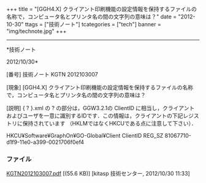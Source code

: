 ﻿+++
title = "[GGH4.X] クライアント印刷機能の設定情報を保持するファイルの名称で，コンピュータ名とプリンタ名の間の文字列の意味は？"
date = "2012-10-30"
ttags = ["技術ノート"]
tcategories = ["tech"]
banner = "img/technote.jpg"
+++

-----------------------------------------------------------------------------------------------------------------------------

*技術ノート

2012/10/30*


[番号]
技術ノート KGTN 2012103007

[現象]
[GGH4.X]
クライアント印刷機能の設定情報を保持するファイルの名称で，コンピュータ名とプリンタ名の間の文字列の意味は？

[説明]
{ ? }.xml の ? の部分は，GGW3.2.1の ClientID
に相当し，クライアントおよびユーザを一意に識別するIDです．この情報は，クライアントの下記レジストリに保持されています
（HKLMではなくHKCUである点に注意して下さい）．

HKCU¥Software¥GraphOn¥GO-Global¥Client
ClientID REG_SZ 81067710-d1f9-11e0-a399-0021706f0ef4


### ファイル

 
 


[KGTN2012103007.pdf](http://techreport.kitasp.net/attachments/download/1064/KGTN2012103007.pdf)
 [(55.6 KB)] [kitasp 技術センター, 2012/10/30
11:33]


 


 

